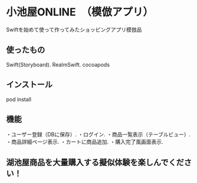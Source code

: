 # 小池屋ONLINE　（模倣アプリ）
Swiftを始めて使って作ってみたショッピングアプリ模倣品

## 使ったもの
Swift(Storyboard). 
RealmSwift. 
cocoapods

## インストール
pod install

## 機能
・ユーザー登録（DBに保存）. 
・ログイン. 
・商品一覧表示（テーブルビュー）. 
・商品詳細ページ表示. 
・カートに商品追加. 
・購入完了風画面表示. 

## 湖池屋商品を大量購入する擬似体験を楽しんでください！

